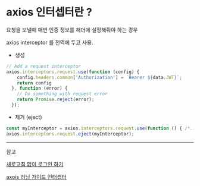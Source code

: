 # axios 인터셉터란 ? 

요청을 보낼때 매번 인증 정보를 헤더에 설정해줘야 하는 경우 

axios interceptor 를 전역에 두고 사용.



- 생성

```javascript
// Add a request interceptor
axios.interceptors.request.use(function (config) {
  	config.headers.common['Authorization'] = `Bearer ${data.JWT}`;
    return config
  }, function (error) {
    // Do something with request error
    return Promise.reject(error);
  });
```



- 제거 (eject)

```javascript
const myInterceptor = axios.interceptors.request.use(function () { /*...*/ });
axios.interceptors.request.eject(myInterceptor);
```



---

참고 

[새로고침 없이 로그인 하기](https://fkkmemi.github.io/nemv/nemv-053-axios-interceptor/)

[axois 러닝 가이드 인터셉터](https://yamoo9.github.io/axios/guide/interceptors.html)



